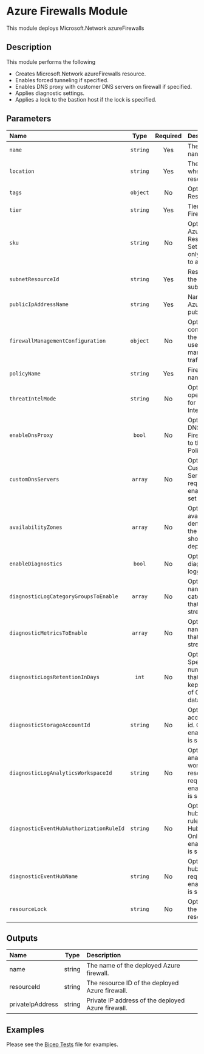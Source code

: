 # Azure Firewalls Module

This module deploys Microsoft.Network azureFirewalls

## Description

This module performs the following

- Creates Microsoft.Network azureFirewalls resource.
- Enables forced tunneling if specified.
- Enables DNS proxy with customer DNS servers on firewall if specified.
- Applies diagnostic settings.
- Applies a lock to the bastion host if the lock is specified.

## Parameters

| Name                                    | Type     | Required | Description                                                                                                             |
| :-------------------------------------- | :------: | :------: | :---------------------------------------------------------------------------------------------------------------------- |
| `name`                                  | `string` | Yes      | The resource name.                                                                                                      |
| `location`                              | `string` | Yes      | The geo-location where the resource lives.                                                                              |
| `tags`                                  | `object` | No       | Optional. Resource tags.                                                                                                |
| `tier`                                  | `string` | Yes      | Tier of an Azure Firewall.                                                                                              |
| `sku`                                   | `string` | No       | Optional. The Azure Firewall Resource SKU. Set to AZFW_Hub only if attaching to a Virtual Hub.                          |
| `subnetResourceId`                      | `string` | Yes      | Resource ID of the Azure firewall subnet.                                                                               |
| `publicIpAddressName`                   | `string` | Yes      | Name of the Azure firewall public IP address.                                                                           |
| `firewallManagementConfiguration`       | `object` | No       | Optional. IP configuration of the Azure Firewall used for management traffic.                                           |
| `policyName`                            | `string` | Yes      | Firewall policy name.                                                                                                   |
| `threatIntelMode`                       | `string` | No       | Optional. The operation mode for Threat Intelligence.                                                                   |
| `enableDnsProxy`                        | `bool`   | No       | Optional. Enable DNS Proxy on Firewalls attached to the Firewall Policy.                                                |
| `customDnsServers`                      | `array`  | No       | Optional. List of Custom DNS Servers. Only required when enableDnsProxy set to true.                                    |
| `availabilityZones`                     | `array`  | No       | Optional. A list of availability zones denoting where the resource should be deployed.                                  |
| `enableDiagnostics`                     | `bool`   | No       | Optional. Enable diagnostic logging.                                                                                    |
| `diagnosticLogCategoryGroupsToEnable`   | `array`  | No       | Optional. The name of log category groups that will be streamed.                                                        |
| `diagnosticMetricsToEnable`             | `array`  | No       | Optional. The name of metrics that will be streamed.                                                                    |
| `diagnosticLogsRetentionInDays`         | `int`    | No       | Optional. Specifies the number of days that logs will be kept for; a value of 0 will retain data indefinitely.          |
| `diagnosticStorageAccountId`            | `string` | No       | Optional. Storage account resource id. Only required if enableDiagnostics is set to true.                               |
| `diagnosticLogAnalyticsWorkspaceId`     | `string` | No       | Optional. Log analytics workspace resource id. Only required if enableDiagnostics is set to true.                       |
| `diagnosticEventHubAuthorizationRuleId` | `string` | No       | Optional. Event hub authorization rule for the Event Hubs namespace. Only required if enableDiagnostics is set to true. |
| `diagnosticEventHubName`                | `string` | No       | Optional. Event hub name. Only required if enableDiagnostics is set to true.                                            |
| `resourceLock`                          | `string` | No       | Optional. Specify the type of resource lock.                                                                            |

## Outputs

| Name             | Type   | Description                                        |
| :--------------- | :----: | :------------------------------------------------- |
| name             | string | The name of the deployed Azure firewall.           |
| resourceId       | string | The resource ID of the deployed Azure firewall.    |
| privateIpAddress | string | Private IP address of the deployed Azure firewall. |

## Examples

Please see the [Bicep Tests](test/main.test.bicep) file for examples.